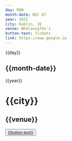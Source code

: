 ```yaml
---
day: MON
month-date: DEC O7
year: 2022
city: Dublin, IE
venue: Whelansgfds's
button-text: Tickets
link: https://www.google.ie
---
```


<div class=" w-full grid grid-cols-10 sm:grid-cols-8 bg-gray-200">
  <div class="relative bg-gray-800  rounded-md text-center m-2 col-span-2 sm:col-span-2">
    <div class="absolute top-1/2 left-1/2 -translate-x-1/2 -translate-y-1/2">
      <p class="text-white">{{day}}</p>
      <h2 class="  text-white font-bold text-lg ">{{month-date}}</h2>
      <p class="text-white">{{year}}</p>
    </div>
  </div>
  <div class="py-6 px-0 sm:p-4 col-span-6 sm:col-span-4 text-gray-800 flex-col sm:flex justify-start">
      <h1 class="text-2xl mr-2">{{city}}</h1>
      <h2 class="text-2xl mr-2 mb-2">{{venue}}</h2>
  </div>
  <div class="col-span-2 sm:col-span-2 relative">
        <button class="absolute top-1/2 left-1/2 -translate-x-1/2 -translate-y-1/2"><a href="{{link}}" 
            class="bg-red-800 text-white py-1 px-2 rounded animate-pulse">{{button-text}}</a></button>
  </div>
</div>

